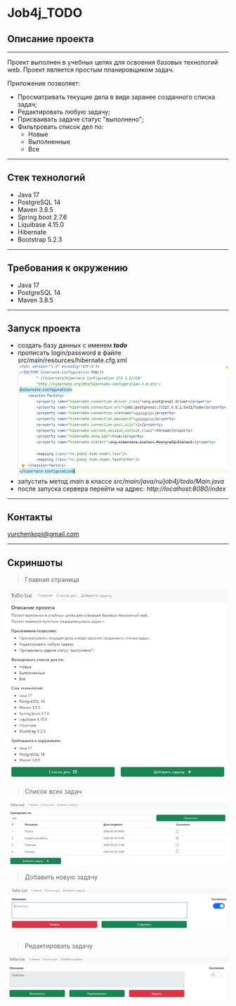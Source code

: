 # Job4j_TODO
## Описание проекта
***
Проект выполнен в учебных целях для освоения базовых технологий web.
Проект является простым планировщиком задач. 

Приложение позволяет:
+ Просматривать текущие дела в виде заранее созданного списка задач;
+ Редактировать любую задачу;
+ Присваивать задаче статус "выполнено";
+ Фильтровать список дел по:
  + Новые
  + Выполненные
  + Все
***
## Стек технологий
- Java 17
- PostgreSQL 14
- Maven 3.8.5
- Spring boot 2.7.6
- Liquibase 4.15.0
- Hibernate
- Bootstrap 5.2.3
***
## Требования к окружению
- Java 17
- PostgreSQL 14
- Maven 3.8.5
***
## Запуск проекта
- создать базу данных с именем ***todo***
- прописать login/password в файле src/main/resources/hibernate.cfg.xml
  ![hibernate config](images/5.hibernate_cfg.jpg)
- запустить метод *main* в классе *src/main/java/ru/job4j/todo/Main.java*
- после запуска сервера перейти на адрес: *http://localhost:8080/index*
***
## Контакты
yurchenkopi@gmail.com
***
## Скриншоты
>Главная страница

![index page](images/1.index.jpg)

>Список всех задач

![Task list page](images/2.List.jpg)

>Добавить новую задачу

![Add new task page](images/3.AddTask.jpg)

>Редактировать задачу

![Edit task page](images/4.EditTask.jpg)
